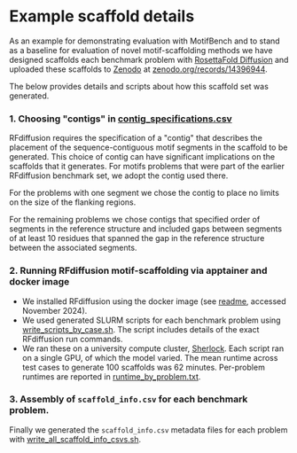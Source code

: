 # Example scaffold details

As an example for demonstrating evaluation with MotifBench and to stand as a baseline for evaluation of novel motif-scaffolding methods we have designed scaffolds each benchmark problem with [RosettaFold Diffusion](https://github.com/RosettaCommons/RFdiffusion) and uploaded these scaffolds to [Zenodo](https://zenodo.org/) at [zenodo.org/records/14396944](https://zenodo.org/records/14396944).

The below provides details and scripts about how this scaffold set was generated.

### 1. Choosing "contigs" in [contig_specifications.csv](./contig_specifications.csv)
RFdiffusion requires the specification of a "contig" that describes the placement of the sequence-contiguous motif segments in the scaffold to be generated.
This choice of contig can have significant implications on the scaffolds that it generates.
For motifs problems that were part of the earlier RFdiffusion benchmark set, we adopt the contig used there.

For the problems with one segment we chose the contig to place no limits on the size of the flanking regions. 

For the remaining problems we chose contigs that specified order of segments in the reference structure and included gaps between segments of at least 10 residues that spanned the gap in the reference structure between the associated segments.

### 2. Running RFdiffusion motif-scaffolding via apptainer and docker image
* We installed RFdiffusion using the docker image (see [readme](https://github.com/RosettaCommons/RFdiffusion?tab=readme-ov-file#docker), accessed November 2024).
* We used generated SLURM scripts for each benchmark problem using [write_scripts_by_case.sh](./write_scripts_by_case.sh).  The script includes details of the exact RFdiffusion run commands.
* We ran these on a university compute cluster, [Sherlock](www.sherlock.stanford.edu).  Each script ran on a single GPU, of which the model varied.  The mean runtime across test cases to generate 100 scaffolds was 62 minutes.  Per-problem runtimes are reported in [runtime_by_problem.txt](./runtime_by_problem.txt).

### 3. Assembly of `scaffold_info.csv` for each benchmark problem.
Finally we generated the `scaffold_info.csv` metadata files for each problem with [write_all_scaffold_info_csvs.sh](./write_all_scaffold_info_csvs.sh).
